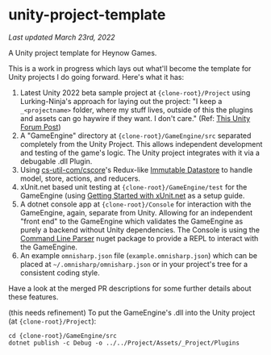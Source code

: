 # unity-project-template

_Last updated March 23rd, 2022_

A Unity project template for Heynow Games.

This is a work in progress which lays out what'll become the template for Unity projects I do going forward. Here's what it has:

1. Latest Unity 2022 beta sample project at `{clone-root}/Project` using Lurking-Ninja's approach for laying out the project: "I keep a `_<projectname>` folder, where my stuff lives, outside of this the plugins and assets can go haywire if they want. I don't care." (Ref: [This Unity Forum Post](https://forum.unity.com/threads/mature-project-folder-structure.654694/))
2. A "GameEngine" directory at `{clone-root}/GameEngine/src` separated completely from the Unity Project. This allows independent development and testing of the game's logic. The Unity project integrates with it via a debugable .dll Plugin.
3. Using [cs-util-com/cscore](https://github.com/cs-util-com/cscore)'s Redux-like [Immutable Datastore](https://github.com/cs-util-com/cscore#immutable-datastore) to handle model, store, actions, and reducers.
4. xUnit.net based unit testing at `{clone-root}/GameEngine/test` for the GameEngine (using [Getting Started with xUnit.net](https://xunit.net/docs/getting-started/netfx/cmdline) as a setup guide.
5. A dotnet console app at `{clone-root}/Console` for interaction with the GameEngine, again, separate from Unity. Allowing for an independent "front end" to the GameEngine which validates the GameEngine as purely a backend without Unity dependencies. The Console is using the [Command Line Parser](https://www.nuget.org/packages/CommandLineParser/) nuget package to provide a REPL to interact with the GameEngine.
6. An example `omnisharp.json` file (`example.omnisharp.json`) which can be placed at `~/.omnisharp/omnisharp.json` or in your project's tree for a consistent coding style.

Have a look at the merged PR descriptions for some further details about these features.


(this needs refinement) To put the GameEngine's .dll into the Unity project (at `{clone-root}/Project`):

```
cd {clone-root}/GameEngine/src
dotnet publish -c Debug -o ../../Project/Assets/_Project/Plugins
```
